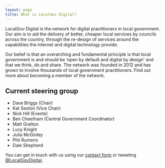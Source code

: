 ```yaml
---
layout: page
title: What is LocalGov Digital?
---
```


LocalGov Digital is the network for digital practitioners in local government. Our aim is to aid the delivery of better, cheaper local services by councils across the country, through the re-design of services around the capabilities the internet and digital technology provide.

Our belief is that an overarching and fundamental principle is that local government is and should be ‘open by default and digital by design' and that we think, do and share. The network was founded in 2012 and has grown to involve thousands of local government practitioners. Find out more about becoming a member of the network.

## Current steering group

- Dave Briggs (Chair)
- Kat Sexton (Vice Chair)
- Nick Hill (Events)
- Ben Cheetham (Central Government Coordinator)
- Matt Gratton
- Lucy Knight
- Julia McGinley
- Phil Rumens
- Dale Shepherd

You can get in touch with us using our [contact form](/contact) or tweeting [@LocalGovDigital](https://twitter.com/LocalGovDigital).